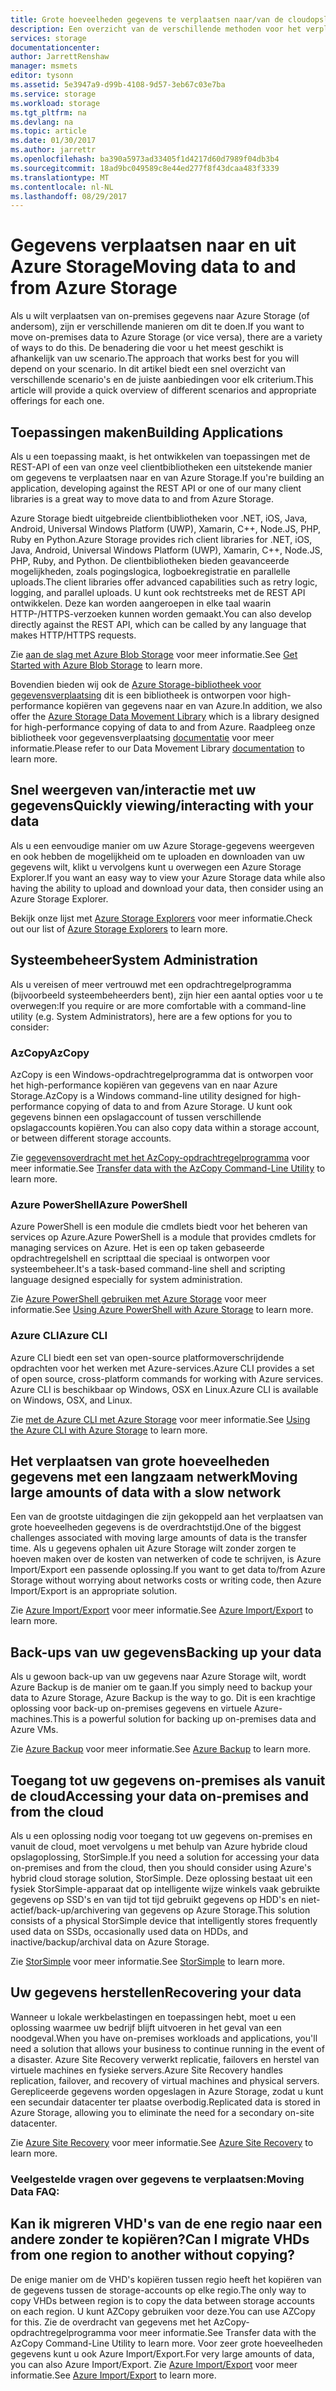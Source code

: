 ```yaml
---
title: Grote hoeveelheden gegevens te verplaatsen naar/van de cloudopslag in Azure | Microsoft Docs
description: Een overzicht van de verschillende methoden voor het verplaatsen van gegevens naar en van Azure Storage.
services: storage
documentationcenter: 
author: JarrettRenshaw
manager: msmets
editor: tysonn
ms.assetid: 5e3947a9-d99b-4108-9d57-3eb67c03e7ba
ms.service: storage
ms.workload: storage
ms.tgt_pltfrm: na
ms.devlang: na
ms.topic: article
ms.date: 01/30/2017
ms.author: jarrettr
ms.openlocfilehash: ba390a5973ad33405f1d4217d60d7989f04db3b4
ms.sourcegitcommit: 18ad9bc049589c8e44ed277f8f43dcaa483f3339
ms.translationtype: MT
ms.contentlocale: nl-NL
ms.lasthandoff: 08/29/2017
---
```

# <a name="moving-data-to-and-from-azure-storage"></a><span data-ttu-id="eb463-103">Gegevens verplaatsen naar en uit Azure Storage</span><span class="sxs-lookup"><span data-stu-id="eb463-103">Moving data to and from Azure Storage</span></span>
<span data-ttu-id="eb463-104">Als u wilt verplaatsen van on-premises gegevens naar Azure Storage (of andersom), zijn er verschillende manieren om dit te doen.</span><span class="sxs-lookup"><span data-stu-id="eb463-104">If you want to move on-premises data to Azure Storage (or vice versa), there are a variety of ways to do this.</span></span> <span data-ttu-id="eb463-105">De benadering die voor u het meest geschikt is afhankelijk van uw scenario.</span><span class="sxs-lookup"><span data-stu-id="eb463-105">The approach that works best for you will depend on your scenario.</span></span> <span data-ttu-id="eb463-106">In dit artikel biedt een snel overzicht van verschillende scenario's en de juiste aanbiedingen voor elk criterium.</span><span class="sxs-lookup"><span data-stu-id="eb463-106">This article will provide a quick overview of different scenarios and appropriate offerings for each one.</span></span>

## <a name="building-applications"></a><span data-ttu-id="eb463-107">Toepassingen maken</span><span class="sxs-lookup"><span data-stu-id="eb463-107">Building Applications</span></span>
<span data-ttu-id="eb463-108">Als u een toepassing maakt, is het ontwikkelen van toepassingen met de REST-API of een van onze veel clientbibliotheken een uitstekende manier om gegevens te verplaatsen naar en van Azure Storage.</span><span class="sxs-lookup"><span data-stu-id="eb463-108">If you're building an application, developing against the REST API or one of our many client libraries is a great way to move data to and from Azure Storage.</span></span>

<span data-ttu-id="eb463-109">Azure Storage biedt uitgebreide clientbibliotheken voor .NET, iOS, Java, Android, Universal Windows Platform (UWP), Xamarin, C++, Node.JS, PHP, Ruby en Python.</span><span class="sxs-lookup"><span data-stu-id="eb463-109">Azure Storage provides rich client libraries for .NET, iOS, Java, Android, Universal Windows Platform (UWP), Xamarin, C++, Node.JS, PHP, Ruby, and Python.</span></span> <span data-ttu-id="eb463-110">De clientbibliotheken bieden geavanceerde mogelijkheden, zoals pogingslogica, logboekregistratie en parallelle uploads.</span><span class="sxs-lookup"><span data-stu-id="eb463-110">The client libraries offer advanced capabilities such as retry logic, logging, and parallel uploads.</span></span> <span data-ttu-id="eb463-111">U kunt ook rechtstreeks met de REST API ontwikkelen. Deze kan worden aangeroepen in elke taal waarin HTTP-/HTTPS-verzoeken kunnen worden gemaakt.</span><span class="sxs-lookup"><span data-stu-id="eb463-111">You can also develop directly against the REST API, which can be called by any language that makes HTTP/HTTPS requests.</span></span>

<span data-ttu-id="eb463-112">Zie [aan de slag met Azure Blob Storage](../blobs/storage-dotnet-how-to-use-blobs.md) voor meer informatie.</span><span class="sxs-lookup"><span data-stu-id="eb463-112">See [Get Started with Azure Blob Storage](../blobs/storage-dotnet-how-to-use-blobs.md) to learn more.</span></span>

<span data-ttu-id="eb463-113">Bovendien bieden wij ook de [Azure Storage-bibliotheek voor gegevensverplaatsing](https://www.nuget.org/packages/Microsoft.Azure.Storage.DataMovement) dit is een bibliotheek is ontworpen voor high-performance kopiëren van gegevens naar en van Azure.</span><span class="sxs-lookup"><span data-stu-id="eb463-113">In addition, we also offer the [Azure Storage Data Movement Library](https://www.nuget.org/packages/Microsoft.Azure.Storage.DataMovement) which is a library designed for high-performance copying of data to and from Azure.</span></span> <span data-ttu-id="eb463-114">Raadpleeg onze bibliotheek voor gegevensverplaatsing [documentatie](https://github.com/Azure/azure-storage-net-data-movement) voor meer informatie.</span><span class="sxs-lookup"><span data-stu-id="eb463-114">Please refer to our Data Movement Library [documentation](https://github.com/Azure/azure-storage-net-data-movement) to learn more.</span></span> 

## <a name="quickly-viewinginteracting-with-your-data"></a><span data-ttu-id="eb463-115">Snel weergeven van/interactie met uw gegevens</span><span class="sxs-lookup"><span data-stu-id="eb463-115">Quickly viewing/interacting with your data</span></span>
<span data-ttu-id="eb463-116">Als u een eenvoudige manier om uw Azure Storage-gegevens weergeven en ook hebben de mogelijkheid om te uploaden en downloaden van uw gegevens wilt, klikt u vervolgens kunt u overwegen een Azure Storage Explorer.</span><span class="sxs-lookup"><span data-stu-id="eb463-116">If you want an easy way to view your Azure Storage data while also having the ability to upload and download your data, then consider using an Azure Storage Explorer.</span></span>

<span data-ttu-id="eb463-117">Bekijk onze lijst met [Azure Storage Explorers](../storage-explorers.md) voor meer informatie.</span><span class="sxs-lookup"><span data-stu-id="eb463-117">Check out our list of [Azure Storage Explorers](../storage-explorers.md) to learn more.</span></span>

## <a name="system-administration"></a><span data-ttu-id="eb463-118">Systeembeheer</span><span class="sxs-lookup"><span data-stu-id="eb463-118">System Administration</span></span>
<span data-ttu-id="eb463-119">Als u vereisen of meer vertrouwd met een opdrachtregelprogramma (bijvoorbeeld systeembeheerders bent), zijn hier een aantal opties voor u te overwegen:</span><span class="sxs-lookup"><span data-stu-id="eb463-119">If you require or are more comfortable with a command-line utility (e.g. System Administrators), here are a few options for you to consider:</span></span>

### <a name="azcopy"></a><span data-ttu-id="eb463-120">AzCopy</span><span class="sxs-lookup"><span data-stu-id="eb463-120">AzCopy</span></span>
<span data-ttu-id="eb463-121">AzCopy is een Windows-opdrachtregelprogramma dat is  ontworpen voor het high-performance kopiëren van gegevens van en naar Azure Storage.</span><span class="sxs-lookup"><span data-stu-id="eb463-121">AzCopy is a Windows command-line utility designed for high-performance copying of data to and from Azure Storage.</span></span> <span data-ttu-id="eb463-122">U kunt ook gegevens binnen een opslagaccount of tussen verschillende opslagaccounts kopiëren.</span><span class="sxs-lookup"><span data-stu-id="eb463-122">You can also copy data within a storage account, or between different storage accounts.</span></span>

<span data-ttu-id="eb463-123">Zie [gegevensoverdracht met het AzCopy-opdrachtregelprogramma](storage-use-azcopy.md) voor meer informatie.</span><span class="sxs-lookup"><span data-stu-id="eb463-123">See [Transfer data with the AzCopy Command-Line Utility](storage-use-azcopy.md) to learn more.</span></span>

### <a name="azure-powershell"></a><span data-ttu-id="eb463-124">Azure PowerShell</span><span class="sxs-lookup"><span data-stu-id="eb463-124">Azure PowerShell</span></span>
<span data-ttu-id="eb463-125">Azure PowerShell is een module die cmdlets biedt voor het beheren van services op Azure.</span><span class="sxs-lookup"><span data-stu-id="eb463-125">Azure PowerShell is a module that provides cmdlets for managing services on Azure.</span></span> <span data-ttu-id="eb463-126">Het is een op taken gebaseerde opdrachtregelshell en scripttaal die speciaal is ontworpen voor systeembeheer.</span><span class="sxs-lookup"><span data-stu-id="eb463-126">It's a task-based command-line shell and scripting language designed especially for system administration.</span></span>

<span data-ttu-id="eb463-127">Zie [Azure PowerShell gebruiken met Azure Storage](storage-powershell-guide-full.md) voor meer informatie.</span><span class="sxs-lookup"><span data-stu-id="eb463-127">See [Using Azure PowerShell with Azure Storage](storage-powershell-guide-full.md) to learn more.</span></span>

### <a name="azure-cli"></a><span data-ttu-id="eb463-128">Azure CLI</span><span class="sxs-lookup"><span data-stu-id="eb463-128">Azure CLI</span></span>
<span data-ttu-id="eb463-129">Azure CLI biedt een set van open-source platformoverschrijdende opdrachten voor het werken met Azure-services.</span><span class="sxs-lookup"><span data-stu-id="eb463-129">Azure CLI provides a set of open source, cross-platform commands for working with Azure services.</span></span> <span data-ttu-id="eb463-130">Azure CLI is beschikbaar op Windows, OSX en Linux.</span><span class="sxs-lookup"><span data-stu-id="eb463-130">Azure CLI is available on Windows, OSX, and Linux.</span></span>

<span data-ttu-id="eb463-131">Zie [met de Azure CLI met Azure Storage](../storage-azure-cli.md) voor meer informatie.</span><span class="sxs-lookup"><span data-stu-id="eb463-131">See [Using the Azure CLI with Azure Storage](../storage-azure-cli.md) to learn more.</span></span>

## <a name="moving-large-amounts-of-data-with-a-slow-network"></a><span data-ttu-id="eb463-132">Het verplaatsen van grote hoeveelheden gegevens met een langzaam netwerk</span><span class="sxs-lookup"><span data-stu-id="eb463-132">Moving large amounts of data with a slow network</span></span>
<span data-ttu-id="eb463-133">Een van de grootste uitdagingen die zijn gekoppeld aan het verplaatsen van grote hoeveelheden gegevens is de overdrachtstijd.</span><span class="sxs-lookup"><span data-stu-id="eb463-133">One of the biggest challenges associated with moving large amounts of data is the transfer time.</span></span> <span data-ttu-id="eb463-134">Als u gegevens ophalen uit Azure Storage wilt zonder zorgen te hoeven maken over de kosten van netwerken of code te schrijven, is Azure Import/Export een passende oplossing.</span><span class="sxs-lookup"><span data-stu-id="eb463-134">If you want to get data to/from Azure Storage without worrying about networks costs or writing code, then Azure Import/Export is an appropriate solution.</span></span>

<span data-ttu-id="eb463-135">Zie [Azure Import/Export](../storage-import-export-service.md) voor meer informatie.</span><span class="sxs-lookup"><span data-stu-id="eb463-135">See [Azure Import/Export](../storage-import-export-service.md) to learn more.</span></span>

## <a name="backing-up-your-data"></a><span data-ttu-id="eb463-136">Back-ups van uw gegevens</span><span class="sxs-lookup"><span data-stu-id="eb463-136">Backing up your data</span></span>
<span data-ttu-id="eb463-137">Als u gewoon back-up van uw gegevens naar Azure Storage wilt, wordt Azure Backup is de manier om te gaan.</span><span class="sxs-lookup"><span data-stu-id="eb463-137">If you simply need to backup your data to Azure Storage, Azure Backup is the way to go.</span></span> <span data-ttu-id="eb463-138">Dit is een krachtige oplossing voor back-up on-premises gegevens en virtuele Azure-machines.</span><span class="sxs-lookup"><span data-stu-id="eb463-138">This is a powerful solution for backing up on-premises data and Azure VMs.</span></span>

<span data-ttu-id="eb463-139">Zie [Azure Backup](../../backup/backup-introduction-to-azure-backup.md) voor meer informatie.</span><span class="sxs-lookup"><span data-stu-id="eb463-139">See [Azure Backup](../../backup/backup-introduction-to-azure-backup.md) to learn more.</span></span>

## <a name="accessing-your-data-on-premises-and-from-the-cloud"></a><span data-ttu-id="eb463-140">Toegang tot uw gegevens on-premises als vanuit de cloud</span><span class="sxs-lookup"><span data-stu-id="eb463-140">Accessing your data on-premises and from the cloud</span></span>
<span data-ttu-id="eb463-141">Als u een oplossing nodig voor toegang tot uw gegevens on-premises en vanuit de cloud, moet vervolgens u met behulp van Azure hybride cloud opslagoplossing, StorSimple.</span><span class="sxs-lookup"><span data-stu-id="eb463-141">If you need a solution for accessing your data on-premises and from the cloud, then you should consider using Azure's hybrid cloud storage solution, StorSimple.</span></span> <span data-ttu-id="eb463-142">Deze oplossing bestaat uit een fysiek StorSimple-apparaat dat op intelligente wijze winkels vaak gebruikte gegevens op SSD's en van tijd tot tijd gebruikt gegevens op HDD's en niet-actief/back-up/archivering van gegevens op Azure Storage.</span><span class="sxs-lookup"><span data-stu-id="eb463-142">This solution consists of a physical StorSimple device that intelligently stores frequently used data on SSDs, occasionally used data on HDDs, and inactive/backup/archival data on Azure Storage.</span></span>

<span data-ttu-id="eb463-143">Zie [StorSimple](../../storsimple/storsimple-overview.md) voor meer informatie.</span><span class="sxs-lookup"><span data-stu-id="eb463-143">See [StorSimple](../../storsimple/storsimple-overview.md) to learn more.</span></span>

## <a name="recovering-your-data"></a><span data-ttu-id="eb463-144">Uw gegevens herstellen</span><span class="sxs-lookup"><span data-stu-id="eb463-144">Recovering your data</span></span>
<span data-ttu-id="eb463-145">Wanneer u lokale werkbelastingen en toepassingen hebt, moet u een oplossing waarmee uw bedrijf blijft uitvoeren in het geval van een noodgeval.</span><span class="sxs-lookup"><span data-stu-id="eb463-145">When you have on-premises workloads and applications, you'll need a solution that allows your business to continue running in the event of a disaster.</span></span> <span data-ttu-id="eb463-146">Azure Site Recovery verwerkt replicatie, failovers en herstel van virtuele machines en fysieke servers.</span><span class="sxs-lookup"><span data-stu-id="eb463-146">Azure Site Recovery handles replication, failover, and recovery of virtual machines and physical servers.</span></span> <span data-ttu-id="eb463-147">Gerepliceerde gegevens worden opgeslagen in Azure Storage, zodat u kunt een secundair datacenter ter plaatse overbodig.</span><span class="sxs-lookup"><span data-stu-id="eb463-147">Replicated data is stored in Azure Storage, allowing you to eliminate the need for a secondary on-site datacenter.</span></span>

<span data-ttu-id="eb463-148">Zie [Azure Site Recovery](../../site-recovery/site-recovery-overview.md) voor meer informatie.</span><span class="sxs-lookup"><span data-stu-id="eb463-148">See [Azure Site Recovery](../../site-recovery/site-recovery-overview.md) to learn more.</span></span>
### <a name="moving-data-faq"></a><span data-ttu-id="eb463-149">Veelgestelde vragen over gegevens te verplaatsen:</span><span class="sxs-lookup"><span data-stu-id="eb463-149">Moving Data FAQ:</span></span>
## <a name="can-i-migrate-vhds-from-one-region-to-another-without-copying"></a><span data-ttu-id="eb463-150">Kan ik migreren VHD's van de ene regio naar een andere zonder te kopiëren?</span><span class="sxs-lookup"><span data-stu-id="eb463-150">Can I migrate VHDs from one region to another without copying?</span></span>
<span data-ttu-id="eb463-151">De enige manier om de VHD's kopiëren tussen regio heeft het kopiëren van de gegevens tussen de storage-accounts op elke regio.</span><span class="sxs-lookup"><span data-stu-id="eb463-151">The only way to copy VHDs between region is to copy the data between storage accounts on each region.</span></span> <span data-ttu-id="eb463-152">U kunt AZCopy gebruiken voor deze.</span><span class="sxs-lookup"><span data-stu-id="eb463-152">You can use AZCopy for this.</span></span> <span data-ttu-id="eb463-153">Zie de overdracht van gegevens met het AzCopy-opdrachtregelprogramma voor meer informatie.</span><span class="sxs-lookup"><span data-stu-id="eb463-153">See Transfer data with the AzCopy Command-Line Utility to learn more.</span></span> <span data-ttu-id="eb463-154">Voor zeer grote hoeveelheden gegevens kunt u ook Azure Import/Export.</span><span class="sxs-lookup"><span data-stu-id="eb463-154">For very large amounts of data, you can also Azure Import/Export.</span></span> <span data-ttu-id="eb463-155">Zie [Azure Import/Export](https://docs.microsoft.com/en-us/azure/storage/storage-import-export-service) voor meer informatie.</span><span class="sxs-lookup"><span data-stu-id="eb463-155">See [Azure Import/Export](https://docs.microsoft.com/en-us/azure/storage/storage-import-export-service) to learn more.</span></span>
